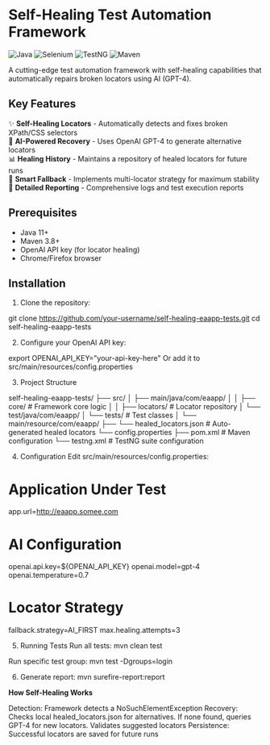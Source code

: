 # Self-Healing Test Automation Framework

![Java](https://img.shields.io/badge/Java-17+-blue)
![Selenium](https://img.shields.io/badge/Selenium-4.10.0-brightgreen)
![TestNG](https://img.shields.io/badge/TestNG-7.8.0-red)
![Maven](https://img.shields.io/badge/Maven-3.8.1-yellow)

A cutting-edge test automation framework with self-healing capabilities that automatically repairs broken locators using AI (GPT-4).

## Key Features

✨ **Self-Healing Locators** - Automatically detects and fixes broken XPath/CSS selectors  
🤖 **AI-Powered Recovery** - Uses OpenAI GPT-4 to generate alternative locators  
📊 **Healing History** - Maintains a repository of healed locators for future runs  
🚦 **Smart Fallback** - Implements multi-locator strategy for maximum stability  
📝 **Detailed Reporting** - Comprehensive logs and test execution reports  

## Prerequisites

- Java 11+
- Maven 3.8+
- OpenAI API key (for locator healing)
- Chrome/Firefox browser

## Installation

1. Clone the repository:

git clone https://github.com/your-username/self-healing-eaapp-tests.git
cd self-healing-eaapp-tests

2. Configure your OpenAI API key:

export OPENAI_API_KEY="your-api-key-here"
Or add it to src/main/resources/config.properties

3. Project Structure

self-healing-eaapp-tests/
├── src/
│   ├── main/java/com/eaapp/
│   │   ├── core/               # Framework core logic
│   │   ├── locators/           # Locator repository
│   └── test/java/com/eaapp/
│       └── tests/              # Test classes
│   └── main/resource/com/eaapp/
├──     └── healed_locators.json        # Auto-generated healed locators
        └── config.properties
├── pom.xml                     # Maven configuration
└── testng.xml                  # TestNG suite configuration

4. Configuration
    Edit src/main/resources/config.properties:

# Application Under Test
app.url=http://eaapp.somee.com

# AI Configuration
openai.api.key=${OPENAI_API_KEY}
openai.model=gpt-4
openai.temperature=0.7

# Locator Strategy
fallback.strategy=AI_FIRST
max.healing.attempts=3

5. Running Tests
  Run all tests:
    mvn clean test

  Run specific test group:
    mvn test -Dgroups=login

6. Generate report:
    mvn surefire-report:report

**How Self-Healing Works**

Detection: Framework detects a NoSuchElementException
Recovery: Checks local healed_locators.json for alternatives. If none found, queries GPT-4 for new locators. Validates suggested locators
Persistence: Successful locators are saved for future runs

